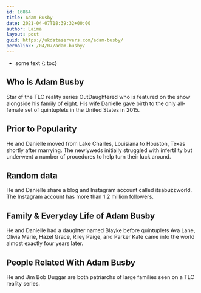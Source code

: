 ```yaml
---
id: 16864
title: Adam Busby
date: 2021-04-07T18:39:32+00:00
author: Laima
layout: post
guid: https://ukdataservers.com/adam-busby/
permalink: /04/07/adam-busby/
---
```


* some text
{: toc}


## Who is Adam Busby
                  
                  
                  
Star of the TLC reality series OutDaughtered who is featured on the show alongside his family of eight. His wife Danielle gave birth to the only all-female set of quintuplets in the United States in 2015.
                  
              
            
              
            
                
                
                
## Prior to Popularity
                  
                  
                  
He and Danielle moved from Lake Charles, Louisiana to Houston, Texas shortly after marrying. The newlyweds initially struggled with infertility but underwent a number of procedures to help turn their luck around.
                  
              
            
              
            
                
                
                
## Random data
                  
                  
                  
He and Danielle share a blog and Instagram account called itsabuzzworld. The Instagram account has more than 1.2 million followers.
                  
              
            
              
            
                
                
                
## Family & Everyday Life of Adam Busby
                  
                  
                  
He and Danielle had a daughter named Blayke before quintuplets Ava Lane, Olivia Marie, Hazel Grace, Riley Paige, and Parker Kate came into the world almost exactly four years later.
                  
              
            
              
            
                
                
                
## People Related With Adam Busby
                  
                  
                  
He and Jim Bob Duggar are both patriarchs of large families seen on a TLC reality series.
                  
              
            
              
            
                
              
            
              
              
            
            
              
            
          
          
          